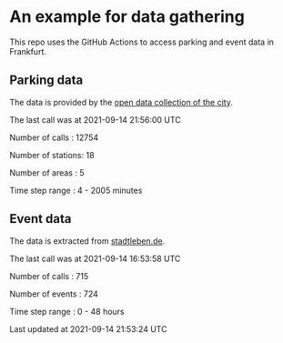 # An example for data gathering

This repo uses the GitHub Actions to access parking and event data in Frankfurt.

## Parking data
The data is provided by the [open data collection of the city](https://www.offenedaten.frankfurt.de/).

The last call was at 2021-09-14 21:56:00 UTC

Number of calls   : 12754

Number of stations:    18

Number of areas   :     5

Time step range   :     4 -  2005 minutes


## Event data
The data is extracted from [stadtleben.de](https://stadtleben.de/frankfurt/).

The last call was at 2021-09-14 16:53:58 UTC

Number of calls   : 715

Number of events  : 724

Time step range   :   0 -  48 hours


Last updated at 2021-09-14 21:53:24 UTC
